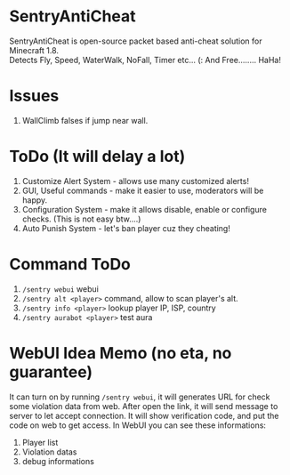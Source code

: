 # SentryAntiCheat
SentryAntiCheat is open-source  packet based anti-cheat solution for Minecraft 1.8. <br>
Detects Fly, Speed, WaterWalk, NoFall, Timer etc... (:
And Free........ HaHa!

# Issues
1. WallClimb falses if jump near wall.

# ToDo (It will delay a lot)
1. Customize Alert System - allows use many customized alerts!
2. GUI, Useful commands - make it easier to use, moderators will be happy.
3. Configuration System - make it allows disable, enable or configure checks. (This is not easy btw....)
5. Auto Punish System - let's ban player cuz they cheating!

# Command ToDo
1. `/sentry webui` webui
2. `/sentry alt <player>` command, allow to scan player's alt.
3. `/sentry info <player>` lookup player IP, ISP, country
4. `/sentry aurabot <player>` test aura

# WebUI Idea Memo (no eta, no guarantee)
It can turn on by running `/sentry webui`, it will generates URL for check some violation data from web.
After open the link, it will send message to server to let accept connection. It will show verification code, and put the code on web to get access.
In WebUI you can see these informations:
1. Player list
2. Violation datas
3. debug informations
